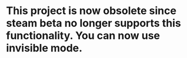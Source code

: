 # This project is now obsolete since steam beta no longer supports this functionality. You can now use invisible mode.
